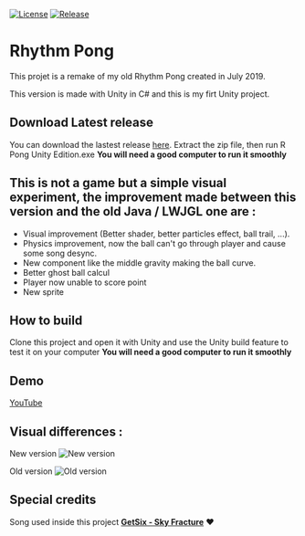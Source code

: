 [![License](https://img.shields.io/github/license/Blackoutburst/Rhythm-Pong.svg)](LICENSE)
[![Release](https://img.shields.io/github/release/Blackoutburst/Rhythm-Pong.svg)](https://github.com/Blackoutburst/Rhythm-Pong/releases)
# Rhythm Pong

This projet is a remake of my old Rhythm Pong created in July 2019.

This version is made with Unity in C# and this is my firt Unity project.

## Download Latest release
You can download the lastest release [here](https://github.com/Blackoutburst/Rhythm-Pong/releases/download/v1.0.0/Rhythm.Pong.zip). Extract the zip file, then run R Pong Unity Edition.exe **You will need a good computer to run it smoothly**

## This is not a game but a simple visual experiment, the improvement made between this version and the old Java / LWJGL one are :
- Visual improvement (Better shader, better particles effect, ball trail, ...).
- Physics improvement, now the ball can't go through player and cause some song desync.
- New component like the middle gravity making the ball curve.
- Better ghost ball calcul
- Player now unable to score point
- New sprite

## How to build
Clone this project and open it with Unity and use the Unity build feature to test it on your computer
**You will need a good computer to run it smoothly**

## Demo
[YouTube](https://www.youtube.com/watch?v=q3KTWuEAKY0)

## Visual differences :
New version
![New version](/new.png)

Old version
![Old version](/old.png)

## Special credits
Song used inside this project **[GetSix - Sky Fracture](https://soundcloud.com/getsixofficial/sets/sky-fracture)** :heart:
